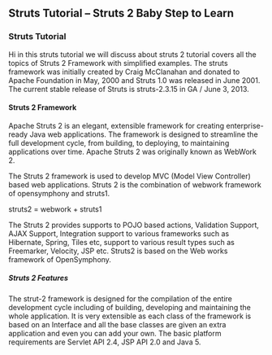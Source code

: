 ## Struts Tutorial – Struts 2 Baby Step to Learn


### Struts Tutorial

Hi in this struts tutorial we will discuss about struts 2 tutorial covers all the topics of Struts 2 Framework with simplified examples. 
The struts framework was initially created by Craig McClanahan and donated to Apache Foundation in May, 2000 and Struts 1.0 was released in June 2001. 
The current stable release of Struts is struts-2.3.15 in GA / June 3, 2013.

#### Struts 2 Framework
Apache Struts 2 is an elegant, extensible framework for creating enterprise-ready Java web applications. The framework is designed to streamline the full development cycle, from building, to deploying, to maintaining applications over time. Apache Struts 2 was originally known as WebWork 2.

The Struts 2 framework is used to develop MVC (Model View Controller) based web applications. Struts 2 is the combination of webwork framework of opensymphony and struts1.

struts2 = webwork + struts1

The Struts 2 provides supports to POJO based actions, Validation Support, AJAX Support, Integration support to various frameworks such as Hibernate, Spring, Tiles etc, support to various result types such as Freemarker, Velocity, JSP etc. Struts2 is based on the Web works framework of OpenSymphony.

##### Struts 2 Features 
The strut-2 framework is designed for the compilation of the entire development cycle including of building, developing and maintaining the whole application. It is very extensible as each class of the framework is based on an Interface and all the base classes are given an extra application and even you can add your own. The basic platform requirements are Servlet API 2.4, JSP API 2.0 and Java 5.
